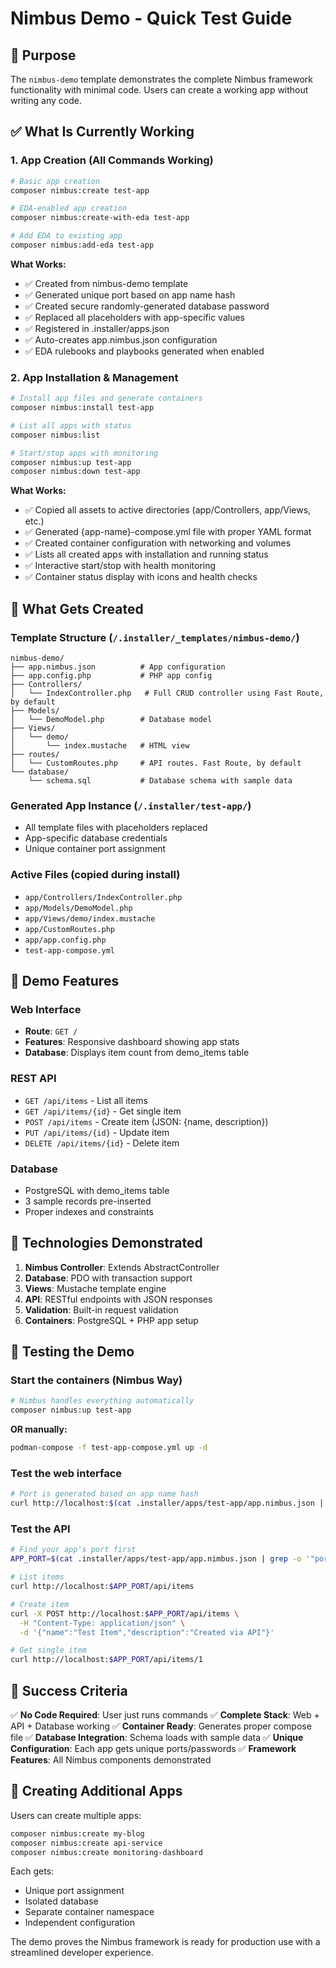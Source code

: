 # Nimbus Demo - Quick Test Guide

## 🎯 Purpose
The `nimbus-demo` template demonstrates the complete Nimbus framework functionality with minimal code. Users can create a working app without writing any code.

## ✅ What Is Currently Working

### 1. App Creation (All Commands Working)
```bash
# Basic app creation
composer nimbus:create test-app

# EDA-enabled app creation
composer nimbus:create-with-eda test-app  

# Add EDA to existing app
composer nimbus:add-eda test-app
```

**What Works:**
- ✅ Created from nimbus-demo template
- ✅ Generated unique port based on app name hash
- ✅ Created secure randomly-generated database password
- ✅ Replaced all placeholders with app-specific values
- ✅ Registered in .installer/apps.json
- ✅ Auto-creates app.nimbus.json configuration
- ✅ EDA rulebooks and playbooks generated when enabled

### 2. App Installation & Management
```bash
# Install app files and generate containers
composer nimbus:install test-app

# List all apps with status
composer nimbus:list

# Start/stop apps with monitoring
composer nimbus:up test-app
composer nimbus:down test-app
```

**What Works:**
- ✅ Copied all assets to active directories (app/Controllers, app/Views, etc.)
- ✅ Generated {app-name}-compose.yml file with proper YAML format
- ✅ Created container configuration with networking and volumes
- ✅ Lists all created apps with installation and running status
- ✅ Interactive start/stop with health monitoring
- ✅ Container status display with icons and health checks

## 📁 What Gets Created

### Template Structure (`/.installer/_templates/nimbus-demo/`)
```
nimbus-demo/
├── app.nimbus.json          # App configuration
├── app.config.php           # PHP app config
├── Controllers/
│   └── IndexController.php   # Full CRUD controller using Fast Route, by default
├── Models/
│   └── DemoModel.php        # Database model
├── Views/
│   └── demo/
│       └── index.mustache   # HTML view
├── routes/
│   └── CustomRoutes.php     # API routes. Fast Route, by default
└── database/
    └── schema.sql           # Database schema with sample data
```

### Generated App Instance (`/.installer/test-app/`)
- All template files with placeholders replaced
- App-specific database credentials
- Unique container port assignment

### Active Files (copied during install)
- `app/Controllers/IndexController.php`
- `app/Models/DemoModel.php`
- `app/Views/demo/index.mustache`
- `app/CustomRoutes.php`
- `app/app.config.php`
- `test-app-compose.yml`

## 🚀 Demo Features

### Web Interface
- **Route**: `GET /`
- **Features**: Responsive dashboard showing app stats
- **Database**: Displays item count from demo_items table

### REST API
- `GET /api/items` - List all items
- `GET /api/items/{id}` - Get single item
- `POST /api/items` - Create item (JSON: {name, description})
- `PUT /api/items/{id}` - Update item
- `DELETE /api/items/{id}` - Delete item

### Database
- PostgreSQL with demo_items table
- 3 sample records pre-inserted
- Proper indexes and constraints

## 🎨 Technologies Demonstrated

1. **Nimbus Controller**: Extends AbstractController
2. **Database**: PDO with transaction support
3. **Views**: Mustache template engine
4. **API**: RESTful endpoints with JSON responses
5. **Validation**: Built-in request validation
6. **Containers**: PostgreSQL + PHP app setup

## 🧪 Testing the Demo

### Start the containers (Nimbus Way)
```bash
# Nimbus handles everything automatically
composer nimbus:up test-app
```

**OR manually:**
```bash
podman-compose -f test-app-compose.yml up -d
```

### Test the web interface
```bash
# Port is generated based on app name hash
curl http://localhost:$(cat .installer/apps/test-app/app.nimbus.json | grep -o '"port": "[^"]*' | cut -d'"' -f4)/
```

### Test the API
```bash
# Find your app's port first
APP_PORT=$(cat .installer/apps/test-app/app.nimbus.json | grep -o '"port": "[^"]*' | cut -d'"' -f4)

# List items
curl http://localhost:$APP_PORT/api/items

# Create item
curl -X POST http://localhost:$APP_PORT/api/items \
  -H "Content-Type: application/json" \
  -d '{"name":"Test Item","description":"Created via API"}'

# Get single item
curl http://localhost:$APP_PORT/api/items/1
```

## 🎯 Success Criteria

✅ **No Code Required**: User just runs commands
✅ **Complete Stack**: Web + API + Database working
✅ **Container Ready**: Generates proper compose file
✅ **Database Integration**: Schema loads with sample data
✅ **Unique Configuration**: Each app gets unique ports/passwords
✅ **Framework Features**: All Nimbus components demonstrated

## 🔄 Creating Additional Apps

Users can create multiple apps:
```bash
composer nimbus:create my-blog
composer nimbus:create api-service
composer nimbus:create monitoring-dashboard
```

Each gets:
- Unique port assignment
- Isolated database
- Separate container namespace
- Independent configuration

The demo proves the Nimbus framework is ready for production use with a streamlined developer experience.